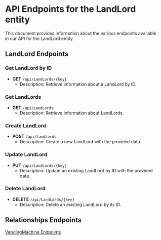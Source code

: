 # API Endpoints for the LandLord entity

This document provides information about the various endpoints available in our API for the LandLord entity.

## LandLord Endpoints

### Get LandLord by ID
- **GET** `/api/LandLords/{key}`
  - Description: Retrieve information about a LandLord by ID.
  
### Get LandLords
- **GET** `/api/LandLords`
  - Description: Retrieve information about LandLords.

### Create LandLord
- **POST** `/api/LandLords`
  - Description: Create a new LandLord with the provided data.

### Update LandLord
- **PUT** `/api/LandLords/{key}`
  - Description: Update an existing LandLord by ID with the provided data.
 
### Delete LandLord
- **DELETE** `/api/LandLords/{key}`
  - Description: Delete an existing LandLord by its ID.

## Relationships Endpoints

[VendingMachine Endpoints](VendingMachineEndpoints.md)
